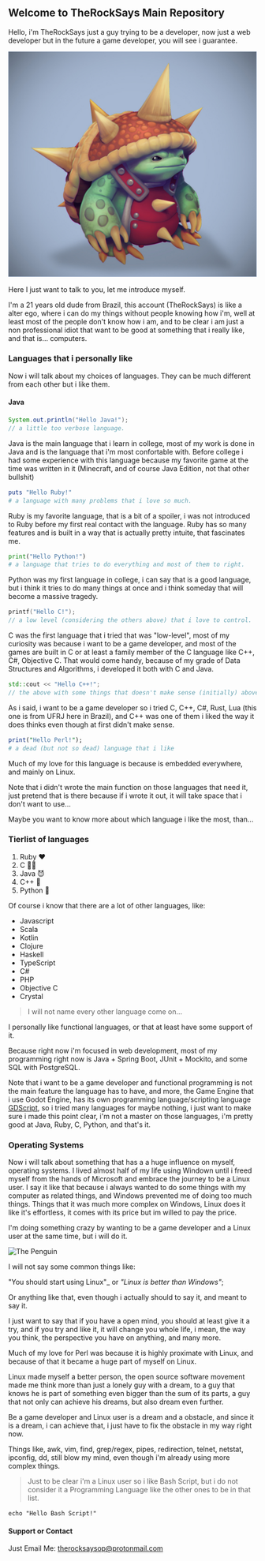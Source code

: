

## Welcome to TheRockSays Main Repository

Hello, i'm TheRockSays just a guy trying to be a developer, now just a web developer but in the future a game developer, you will see i guarantee.

![rammus-lol](/main-image-rammus.jpg)

Here I just want to talk to you, let me introduce myself.

I'm a 21 years old dude from Brazil, this account (TheRockSays) is like a alter ego, where i can do my things without people knowing how i'm, well at least most of the people don't know how i am, and to be clear i am just a non professional idiot that want to be good at something that i really like, and that is... computers.

### Languages that i personally like

Now i will talk about my choices of languages.
They can be much different from each other but i like them.


#### Java
```java
System.out.println("Hello Java!");
// a little too verbose language.
```
Java is the main language that i learn in college, most of my work is done in Java and is the language that i'm most confortable with.
Before college i had some experience with this language because my favorite game at the time was written in it (Minecraft, and of course Java Edition, not that other bullshit)
```ruby
puts "Hello Ruby!"
# a language with many problems that i love so much.
```
Ruby is my favorite language, that is a bit of a spoiler, i was not introduced to Ruby before my first real contact with the language.
Ruby has so many features and is built in a way that is actually pretty intuite, that fascinates me.
```python
print("Hello Python!")
# a language that tries to do everything and most of them to right.
```
Python was my first language in college, i can say that is a good language, but i think it tries to do many things at once and i think someday that will become a massive tragedy.
```c
printf("Hello C!");
// a low level (considering the others above) that i love to control.
```
C was the first language that i tried that was "low-level", most of my curiosity was because i want to be a game developer, and most of the games are built in C or at least a family member of the C language like C++, C#, Objective C.
That would come handy, because of my grade of Data Structures and Algorithms, i developed it both with C and Java.
```cpp
std::cout << "Hello C++!";
// the above with some things that doesn't make sense (initially) above it.
```
As i said, i want to be a game developer so i tried C, C++, C#, Rust, Lua (this one is from UFRJ here in Brazil), and C++ was one of them i liked the way it does thinks even though at first didn't make sense.
```perl
print("Hello Perl!");
# a dead (but not so dead) language that i like
```
Much of my love for this language is because is embedded everywhere, and mainly on Linux.


Note that i didn't wrote the main function on those languages that need it, just pretend that is there because if i wrote it out, it will take space that i don't want to use...

Maybe you want to know more about which language i like the most, than...
### Tierlist of languages

1. Ruby ♥️
2. C 🧑‍🔧
3. Java :smiling_imp:
4. C++ 💫
5. Python 🤟


Of course i know that there are a lot of other languages, like:
- Javascript
- Scala
- Kotlin
- Clojure
- Haskell
- TypeScript
- C#
- PHP
- Objective C
- Crystal 

> I will not name every other language come on...

I personally like functional languages, or that at least have some support of it.

Because right now i'm focused in web development, most of my programming right now is Java + Spring Boot, JUnit + Mockito, and some SQL with PostgreSQL.

Note that i want to be a game developer and functional programming is not the main feature the language has to have, and more, the Game Engine that i use Godot Engine, has its own programming language/scripting language [GDScript](https://docs.godotengine.org/en/stable/getting_started/scripting/gdscript/gdscript_basics.html), so i tried many languages for maybe nothing, i just want to make sure i made this point clear, i'm not a master on those languages, i'm pretty good at Java, Ruby, C, Python, and that's it. 

### Operating Systems

Now i will talk about something that has a a huge influence on myself, operating systems.
I lived almost half of my life using Windown until i freed myself from the hands of Microsoft and embrace the journey to be a Linux user.
I say it like that because i always wanted to do some things with my computer as related things, and Windows prevented me of doing too much things.
Things that it was much more complex on Windows, Linux does it like it's effortless, it comes with its price but im willed to pay the price.

I'm doing something crazy by wanting to be a game developer and a Linux user at the same time, but i will do it.

![The Penguin](https://upload.wikimedia.org/wikipedia/commons/3/35/Tux.svg)

I will not say some common things like: 

"You should start using Linux"_ or _"Linux is better than Windows"_;

Or anything like that, even though i actually should to say it, and meant to say it.

I just want to say that if you have a open mind, you should at least give it a try, and if you try and like it, it will change you whole life, i mean, the way you think, the perspective you have on anything, and many more.

Much of my love for Perl was because it is highly proximate with Linux, and because of that it became a huge part of myself on Linux.

Linux made myself a better person, the open source software movement made me think more than just a lonely guy with a dream, to a guy that knows he is part of something even bigger than the sum of its parts, a guy that not only can achieve his dreams, but also dream even further.

Be a game developer and Linux user is a dream and a obstacle, and since it is a dream, i can achieve that, i just have to fix the obstacle in my way right now.

Things like, awk, vim, find, grep/regex, pipes, redirection, telnet, netstat, ipconfig, dd, still blow my mind, even though i'm already using more complex things.
> Just to be clear i'm a Linux user so i like Bash Script, but i do not consider it a Programming Language like the other ones to be in that list.

```console
echo "Hello Bash Script!"
```

#### Support or Contact

Just Email Me: [therocksaysop@protonmail.com](mailto:therocksaysop@protonmail.com)
